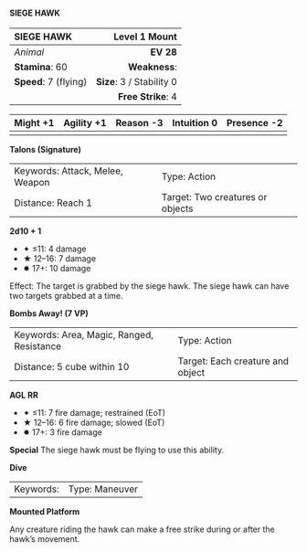 #### SIEGE HAWK

| SIEGE HAWK            |         **Level 1 Mount** |
| :-------------------- | ------------------------: |
| *Animal*              |                 **EV 28** |
| **Stamina**: 60       |             **Weakness**: |
| **Speed**: 7 (flying) | **Size**: 3 / Stability 0 |
|                       |        **Free Strike**: 4 |

| **Might** +1 | **Agility** +1 | **Reason** -3 | **Intuition** 0 | **Presence** -2 |
| ------------ | -------------- | ------------- | --------------- | --------------- |
|              |                |               |                 |                 |

**Talons (Signature)**

|                                 |                                  |
| :------------------------------ | :------------------------------- |
| Keywords: Attack, Melee, Weapon | Type: Action                     |
| Distance: Reach 1               | Target: Two creatures or objects |

**2d10 + 1**

- ✦ ≤11: 4 damage
- ★ 12–16: 7 damage
- ✸ 17+: 10 damage

Effect: The target is grabbed by the siege hawk. The siege hawk can have two targets grabbed at a time.

**Bombs Away! (7 VP)**

|                                           |                                  |
| :---------------------------------------- | :------------------------------- |
| Keywords: Area, Magic, Ranged, Resistance | Type: Action                     |
| Distance: 5 cube within 10                | Target: Each creature and object |

**AGL RR**

- ✦ ≤11: 7 fire damage; restrained (EoT)
- ★ 12–16: 6 fire damage; slowed (EoT)
- ✸ 17+: 3 fire damage

**Special**
The siege hawk must be flying to use this ability.

**Dive**

|           |                |
| :-------- | :------------- |
| Keywords: | Type: Maneuver |

**Mounted Platform**

Any creature riding the hawk can make a free strike during or after the hawk’s movement.
